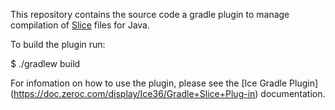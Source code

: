 This repository contains the source code a gradle plugin to manage compilation
of [Slice](https://doc.zeroc.com/display/Ice/The+Slice+Language) files for
Java.

To build the plugin run:

  $ ./gradlew build

For infomation on how to use the plugin, please see the [Ice Gradle Plugin]
(https://doc.zeroc.com/display/Ice36/Gradle+Slice+Plug-in) documentation.
